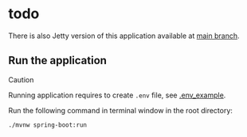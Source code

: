 # todo

There is also Jetty version of this application available at [main branch](https://github.com/wkktoria/todo).

## Run the application

> [!CAUTION]
> Running application requires to create `.env` file, see [.env_example](.env_example).

Run the following command in terminal window in the root directory:

```console
./mvnw spring-boot:run
```

